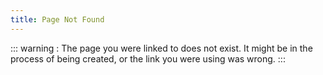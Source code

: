 ```yaml
---
title: Page Not Found
---
```


::: warning :
The page you were linked to does not exist. It might be in the process of being created, or the link you were using was wrong. 
:::

